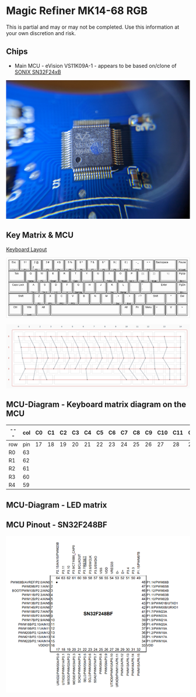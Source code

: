 # Magic Refiner MK14-68 RGB

This is partial and may or may not be completed.
Use this information at your own discretion and risk.

## Chips
* Main MCU - eVision VS11K09A-1 - appears to be based on/clone of [SONIX SN32F24xB](http://www.sonix.com.tw/article-tw-4315-30347)

![Close up of the Microcontroller](./img/micro.jpg)

## Key Matrix & MCU
[Keyboard Layout ](http://www.keyboard-layout-editor.com/##@_backcolor=#ffffff&name=Magic%20Refiner%20MK14-68%20Keys&author=Sam%20Bartle&notes=B-Sun%20Blue%20Switches&switchMount=cherry;&@_a:5;&=Esc%0A%0A%0A%0A%60%20%20~&=1%20%20!%0A%0A%0A%0AF1&_a:4;&=%0A2%0A%0A%0AF2%0A%0A%0A%0A2%20%20/@&_a:5;&=3%20%20#%0A%0A%0A%0AF3&=4%20%20$%0A%0A%0A%0AF4&=5%20%20%25%0A%0A%0A%0AF5&=6%20%20%5E%0A%0A%0A%0AF6&=7%20%20/&%0A%0A%0A%0AF7&=8%20%20*%0A%0A%0A%0AF8&=9%20%20(%0A%0A%0A%0AF9&=0%20%20)%0A%0A%0A%0AF10&=-%20%20/_%0A%0A%0A%0AF11&=/=%20%20+%0A%0A%0A%0AF12&_a:4&w:2;&=Backspace&_a:5;&=Pause%0A%0A%0A%0AK%20Lock;&@_w:1.5;&=Tab&=Q%0A%0A%0A%0AHome&=W%0A%0A%0A%0APC&=E%0A%0A%0A%0AEmail&=R%0A%0A%0A%0AMusic&=T%0A%0A%0A%0ACalc&=Y&=U&=I%0A%0A%0A%0APrtSc&=O%0A%0A%0A%0AScrLk&=P%0A%0A%0A%0AVol%20+&=%5B%20%20%7B%0A%0A%0A%0AVol%20-&=%5D%20%20%7D%0A%0A%0A%0AMute&_w:1.5;&=%5C%20%20%7C&=PgUp%0A%0A%0A%0ABri%20+;&@_w:1.75;&=Caps%20Lock&=A%0A%0A%0A%0ATrk%20-&=S%0A%0A%0A%0ATrk%20+&=D%0A%0A%0A%0A%3E%20%20%7C%7C&=F%0A%0A%0A%0A/=&=G%0A%0A%0A%0AGaming&=H&=J&=K%0A%0A%0A%0AIns&=L%0A%0A%0A%0AHome&_a:4;&=/:%0A/;&=%22%0A'&_a:5&w:2.25;&=Enter&=PgDn%0A%0A%0A%0ABri%20-;&@_w:2.25;&=Shift&=Z%0A%0A%0A%0APC&=X%0A%0A%0A%0APF1&=C%0A%0A%0A%0APF2&=V%0A%0A%0A%0APF3&=B&=N&=M&=,%20%20%3C%0A%0A%0A%0ADel&=.%20%20%3E%0A%0A%0A%0AEnd&=//%20%20?&_w:1.75;&=Shift&=%5E&=Del;&@_w:1.25;&=Ctrl&_w:1.25;&=Win%0A%0A%0A%0ALock&_w:1.25;&=Alt&_a:7&w:6.25;&=&_a:5;&=Alt&=Fn&=Menu&_a:4;&=%3C&_a:5;&=V&=%3E)

![Diagramatic Keyboard Layout](./img/magic-refiner-mk14-68-keys.png)

![Key-Matrix](./img/Matrix.png)

## MCU-Diagram - Keyboard matrix diagram on the MCU

| --- | col | C0 | C1 | C2 | C3 | C4 | C5 | C6 | C7 | C8 | C9 | C10 | C11 | C12 | C13 | C14 | 
| --- | --- | -- | -- | -- | -- | -- | -- | -- | -- | -- | -- | --- | --- | --- | --- | --- |
| row | pin | 17 | 18 | 19 | 20 | 21 | 22 | 23 | 24 | 25 | 26 | 27  | 28  | 29  | 30  | 31  |
| R0  | 63  |    |    |    |    |    |    |    |    |    |    |     |     |     |     |     |
| R1  | 62  |    |    |    |    |    |    |    |    |    |    |     |     |     |     |     |
| R2  | 61  |    |    |    |    |    |    |    |    |    |    |     |     |     |     |     |
| R3  | 60  |    |    |    |    |    |    |    |    |    |    |     |     |     |     |     |
| R4  | 59  |    |    |    |    |    |    |    |    |    |    |     |     |     |     |     |

## MCU-Diagram - LED matrix
<!--
|   g  |   b  |   r  |  --- |  --- |  --- | col | C0 | C1 | C2 | C3 | C4 | C5 | C6 | C7 | C8 | C9 | C10 | C11 | C12 | C13 | C14 | C15 | C16 | C17 | C18 |
|  --- |  --- |  --- |  --- |  --- |  --- | --- | -- | -- | -- | -- | -- | -- | -- | -- | -- | -- | --  | --  | --  | --  | --  | --  | --  | --  | --  |
|  ch1 |  ch2 |  ch3 |  pin |  pin |  pin | pin | 25 | 26 | 27 | 28 | 29 | 30 | 31 | 32 | 34 | 35 | 36  | 37  | 38  | 39  | 40  | 41  | 42  | 43  | 44  |
|  Q13 |  Q7  |  Q1  |  01  |  02  |  04  | --- | -- | -- | -- | -- | -- | -- | -- | -- | -- | -- | --- | --- | --- | --- | --- | --- | --- | --- | --- |
|  Q14 |  Q8  |  Q2  |  05  |  06  |  07  | --- | -- | -- | -- | -- | -- | -- | -- | -- | -- | -- | --- | --- | --- | --- | --- | --- | --- | --- | --- |
|  Q15 |  Q9  |  Q3  |  08  |  09  |  10  | --- | -- | -- | -- | -- | -- | -- | -- | -- | -- | -- | --- | --- | --- | --- | --- | --- | --- | --- | --- |
|  Q16 |  Q10 |  Q4  |  11  |  12  |  13  | --- | -- | -- | -- | -- | -- | -- | -- | -- | -- | -- | --- | --- | --- | --- | --- | --- | --- | --- | --- |
|  Q17 |  Q11 |  Q5  |  14  |  15  |  47  | --- | -- | -- | -- | -- | -- | -- | -- | -- | -- | -- | --- | --- | --- | --- | --- | --- | --- | --- | --- |
|  Q18 |  Q12 |  Q6  |  50  |  49  |  48  | --- | -- | -- | -- | -- | -- | -- | -- | -- | -- | -- | --- | --- | --- | --- | --- | --- | --- | --- | --- |
-->

## MCU Pinout - SN32F248BF
![MCU-Pins](./img/MCU_SN32F248BF.png)
